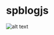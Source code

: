 spblogjs
========
![alt text][logo]

[logo]: https://raw.github.com/alexmarch/spblogjs/master/public/img/logo.png

